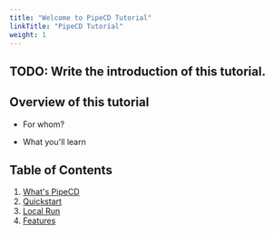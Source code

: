 ```yaml
---
title: "Welcome to PipeCD Tutorial"
linkTitle: "PipeCD Tutorial"
weight: 1
---
```


## TODO: Write the introduction of this tutorial.


## Overview of this tutorial

- For whom?

- What you'll learn

## Table of Contents

1. [What's PipeCD](./10-whats-pipecd/)
2. [Quickstart](./20-quickstart/)
3. [Local Run](./30-local-run/)
4. [Features](./40-features/)